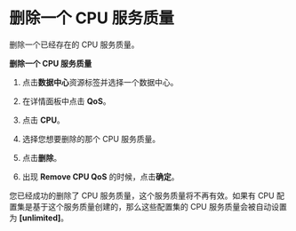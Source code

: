 # 删除一个 CPU 服务质量

删除一个已经存在的 CPU 服务质量。

**删除一个 CPU 服务质量**

1. 点击**数据中心**资源标签并选择一个数据中心。

2. 在详情面板中点击 **QoS**。

3. 点击 **CPU**。

4. 选择您想要删除的那个 CPU 服务质量。

5. 点击**删除**。

6. 出现 **Remove CPU QoS** 的时候，点击**确定**。

您已经成功的删除了 CPU 服务质量，这个服务质量将不再有效。如果有 CPU 配置集是基于这个服务质量创建的，那么这些配置集的 CPU 服务质量会被自动设置为 **[unlimited]**。
